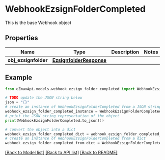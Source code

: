 # WebhookEzsignFolderCompleted

This is the base Webhook object

## Properties

Name | Type | Description | Notes
------------ | ------------- | ------------- | -------------
**obj_ezsignfolder** | [**EzsignfolderResponse**](EzsignfolderResponse.md) |  | 

## Example

```python
from eZmaxApi.models.webhook_ezsign_folder_completed import WebhookEzsignFolderCompleted

# TODO update the JSON string below
json = "{}"
# create an instance of WebhookEzsignFolderCompleted from a JSON string
webhook_ezsign_folder_completed_instance = WebhookEzsignFolderCompleted.from_json(json)
# print the JSON string representation of the object
print(WebhookEzsignFolderCompleted.to_json())

# convert the object into a dict
webhook_ezsign_folder_completed_dict = webhook_ezsign_folder_completed_instance.to_dict()
# create an instance of WebhookEzsignFolderCompleted from a dict
webhook_ezsign_folder_completed_from_dict = WebhookEzsignFolderCompleted.from_dict(webhook_ezsign_folder_completed_dict)
```
[[Back to Model list]](../README.md#documentation-for-models) [[Back to API list]](../README.md#documentation-for-api-endpoints) [[Back to README]](../README.md)


